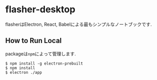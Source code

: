 # flasher-desktop

flasherはElectron, React, Babelによる最もシンプルなノートブックです.

## How to Run Local

packageは`npm`によって管理します.

```
$ npm install -g electron-prebuilt
$ npm install
$ electron ./app
```
